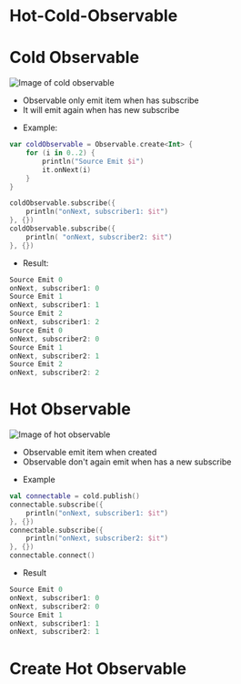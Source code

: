 # Hot-Cold-Observable

# Cold Observable
![Image of cold observable](https://cdn-images-1.medium.com/max/1600/1*mKI4mNHesE1bfXk6YJ_rEA.png)
- Observable only emit item when has subscribe
- It will emit again when has new subscribe
* Example:
```kotlin
var coldObservable = Observable.create<Int> {
    for (i in 0..2) {
        println("Source Emit $i")
        it.onNext(i)
    }
}

coldObservable.subscribe({
    println("onNext, subscriber1: $it")
}, {})
coldObservable.subscribe({
    println( "onNext, subscriber2: $it")
}, {})
```
* Result:
```kotlin
Source Emit 0
onNext, subscriber1: 0
Source Emit 1
onNext, subscriber1: 1
Source Emit 2
onNext, subscriber1: 2
Source Emit 0
onNext, subscriber2: 0
Source Emit 1
onNext, subscriber2: 1
Source Emit 2
onNext, subscriber2: 2
```
# Hot Observable
![Image of hot observable](https://cdn-images-1.medium.com/max/1600/1*gSwdDY0PoF0hUR0yGcNpZA.png)
- Observable emit item when created
- Observable don't again emit when has a new subscribe
* Example
```kotlin
val connectable = cold.publish()
connectable.subscribe({
    println("onNext, subscriber1: $it")
}, {})
connectable.subscribe({
    println("onNext, subscriber2: $it")
}, {})
connectable.connect()
```
* Result
```kotlin
Source Emit 0
onNext, subscriber1: 0
onNext, subscriber2: 0
Source Emit 1
onNext, subscriber1: 1
onNext, subscriber2: 1
```
# Create Hot Observable
